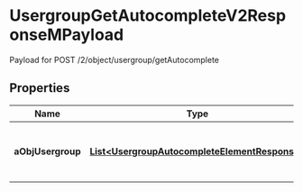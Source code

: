 

# UsergroupGetAutocompleteV2ResponseMPayload

Payload for POST /2/object/usergroup/getAutocomplete

## Properties

| Name | Type | Description | Notes |
|------------ | ------------- | ------------- | -------------|
|**aObjUsergroup** | [**List&lt;UsergroupAutocompleteElementResponse&gt;**](UsergroupAutocompleteElementResponse.md) | An array of Usergroup autocomplete element response. |  |



